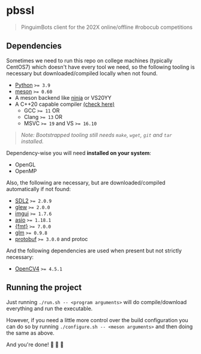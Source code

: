 # pbssl
> PinguimBots client for the 202X online/offline #robocub competitions

## Dependencies

Sometimes we need to run this repo on college machines (typically CentOS7) which doesn't have
every tool we need, so the following tooling is necessary but downloaded/compiled locally when not found.

- [Python](https://www.python.org/) `>= 3.9`
- [meson](https://github.com/mesonbuild/meson) `>= 0.60`
- A meson backend like [ninja](https://ninja-build.org/) or VS20YY
- A C++20 capable compiler [(check here)](https://en.cppreference.com/w/cpp/compiler_support)
    - GCC `>= 11` OR
    - Clang `>= 13` OR
    - MSVC `>= 19` and VS `>= 16.10`

> *Note: Bootstrapped tooling still needs `make`, `wget`, `git` and `tar` installed.*

Dependency-wise you will need **installed on your system**:

- OpenGL
- OpenMP

Also, the following are necessary, but are downloaded/compiled automatically if not found:

- [SDL2](https://www.libsdl.org/) `>= 2.0.9`
- [glew](http://glew.sourceforge.net/) `>= 2.0.0`
- [imgui](https://github.com/ocornut/imgui) `>= 1.7.6`
- [asio](https://think-async.com/Asio/) `>= 1.18.1`
- [{fmt}](https://fmt.dev) `>= 7.0.0`
- [glm](http://glm.g-truc.net/) `>= 0.9.8`
- [protobuf](https://developers.google.com/protocol-buffers) `>= 3.0.0` and protoc

And the following dependencies are used when present but not strictly necessary:

- [OpenCV4](https://opencv.org/) `>= 4.5.1`

## Running the project

Just running `./run.sh -- <program arguments>` will do compile/download everything
and run the executable.

However, if you need a little more control over the build configuration
you can do so by running `./configure.sh -- <meson arguments>` and then
doing the same as above.

And you're done! :tada: :tada: :tada:
